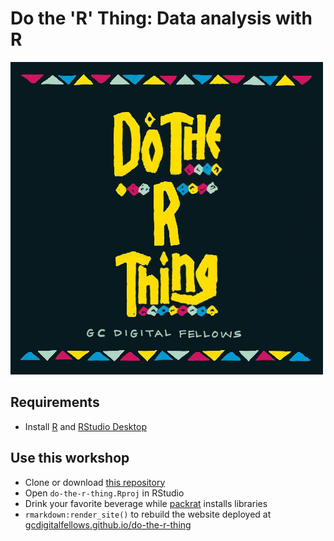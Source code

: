 # Do the 'R' Thing: Data analysis with R

![](images/header.png)

## Requirements

* Install [R](https://r-project.org/) and [RStudio Desktop](https://www.rstudio.com/products/rstudio/download/)

## Use this workshop

* Clone or download [this repository](https://github.com/GCDigitalFellows/do-the-r-thing)
* Open `do-the-r-thing.Rproj` in RStudio
* Drink your favorite beverage while [packrat](https://rstudio.github.io/packrat/) installs libraries
* `rmarkdown:render_site()` to rebuild the website deployed at [gcdigitalfellows.github.io/do-the-r-thing](https://gcdigitalfellows.github.io/do-the-r-thing/)